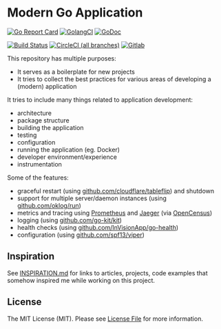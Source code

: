# Modern Go Application

[![Go Report Card](https://goreportcard.com/badge/github.com/sagikazarmark/modern-go-application?style=flat-square)](https://goreportcard.com/report/github.com/sagikazarmark/modern-go-application)
[![GolangCI](https://golangci.com/badges/github.com/sagikazarmark/modern-go-application.svg)](https://golangci.com/r/github.com/sagikazarmark/modern-go-application)
[![GoDoc](http://img.shields.io/badge/godoc-reference-5272B4.svg?style=flat-square)](https://godoc.org/github.com/sagikazarmark/modern-go-application)

[![Build Status](https://img.shields.io/travis/com/sagikazarmark/modern-go-application.svg?style=flat-square)](https://travis-ci.org/sagikazarmark/modern-go-application)
[![CircleCI (all branches)](https://img.shields.io/circleci/project/github/sagikazarmark/modern-go-application.svg?style=flat-square)](https://circleci.com/gh/sagikazarmark/modern-go-application)
[![Gitlab](https://img.shields.io/badge/gitlab-sagikazarmark%2Fmodern--go--application-orange.svg?logo=gitlab&longCache=true&style=flat-square)](https://gitlab.com/sagikazarmark/modern-go-application)

This repository has multiple purposes:

- It serves as a boilerplate for new projects
- It tries to collect the best practices for various areas of developing a (modern) application

It tries to include many things related to application development:

- architecture
- package structure
- building the application
- testing
- configuration
- running the application (eg. Docker)
- developer environment/experience
- instrumentation


Some of the features:

- graceful restart (using [github.com/cloudflare/tableflip](https://github.com/cloudflare/tableflip)) and shutdown
- support for multiple server/daemon instances (using [github.com/oklog/run](https://github.com/oklog/run))
- metrics and tracing using [Prometheus](https://prometheus.io/) and [Jaeger](https://www.jaegertracing.io/) (via [OpenCensus](https://opencensus.io/))
- logging (using [github.com/go-kit/kit](https://github.com/go-kit/kit))
- health checks (using [github.com/InVisionApp/go-health](https://github.com/InVisionApp/go-health))
- configuration (using [github.com/spf13/viper](https://github.com/spf13/viper))


## Inspiration

See [INSPIRATION.md](INSPIRATION.md) for links to articles, projects, code examples that somehow inspired
me while working on this project.


## License

The MIT License (MIT). Please see [License File](LICENSE) for more information.
